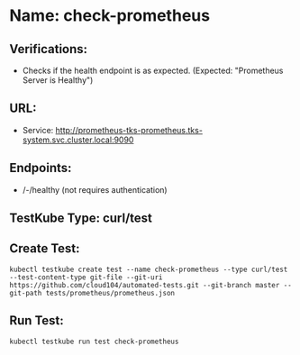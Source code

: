 # Name: check-prometheus

## Verifications:

- Checks if the health endpoint is as expected. (Expected: "Prometheus Server is Healthy")
 
## URL:

- Service: http://prometheus-tks-prometheus.tks-system.svc.cluster.local:9090

## Endpoints:

- /-/healthy (not requires authentication)

## TestKube Type: curl/test

## Create Test:

```
kubectl testkube create test --name check-prometheus --type curl/test --test-content-type git-file --git-uri https://github.com/cloud104/automated-tests.git --git-branch master --git-path tests/prometheus/prometheus.json
```
## Run Test:

```
kubectl testkube run test check-prometheus
```